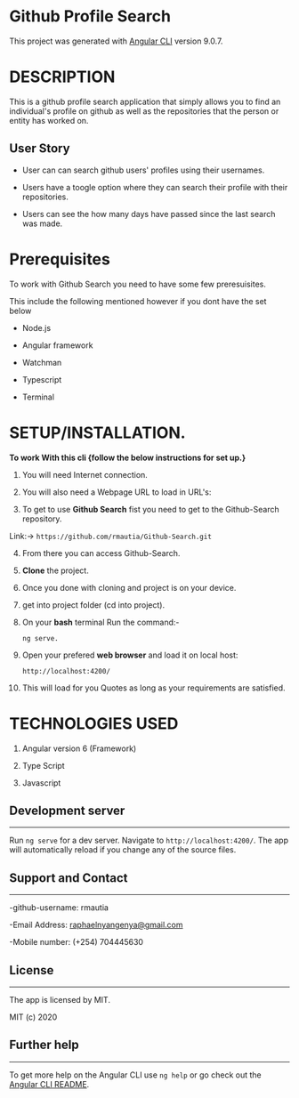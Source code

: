 # Github Profile Search

This project was generated with [Angular CLI](https://github.com/angular/angular-cli) version 9.0.7.

# DESCRIPTION

This is a github profile search application that simply allows you to find an individual's profile on github as well as the repositories that the person or entity has worked on. 

## User Story
- User can can search github users' profiles using their usernames.

- Users have a toogle option where they can search their profile with their repositories.

- Users can see the how many days have passed since the last search was made.


# Prerequisites

To work with Github Search you need to have some few preresuisites.

This include the following mentioned however if you dont have the set below 


- Node.js

- Angular framework

- Watchman

- Typescript

- Terminal


# **SETUP/INSTALLATION.**

**To work With this cli {follow the below instructions for set up.}**

1. You will need Internet connection.

2. You will also need a Webpage URL to load in URL's:

3. To get to use **Github Search** fist you need to get to the Github-Search repository. 

Link:-> ```https://github.com/rmautia/Github-Search.git```

4. From there you can access Github-Search.

5. **Clone** the project.

6. Once you done with cloning and project is on your device.

7. get into project folder (cd into project).

8. On your **bash** terminal Run the command:- 

    ```
    ng serve.
    ```

9. Open your prefered **web browser** and load it on local host:

    ```
    http://localhost:4200/
    ```

10. This will load for you Quotes as long as your requirements are satisfied.


# TECHNOLOGIES USED

1. Angular version 6 (Framework)

2. Type Script

3. Javascript


## Development server
---

Run `ng serve` for a dev server. Navigate to `http://localhost:4200/`. The app will automatically reload if you change any of the source files.

## Support and Contact
---
-github-username: rmautia

-Email Address: raphaelnyangenya@gmail.com

-Mobile number: (+254) 704445630

## License
---

The app is licensed by MIT.

MIT (c) 2020

## Further help
---
To get more help on the Angular CLI use `ng help` or go check out the [Angular CLI README](https://github.com/angular/angular-cli/blob/master/README.md).